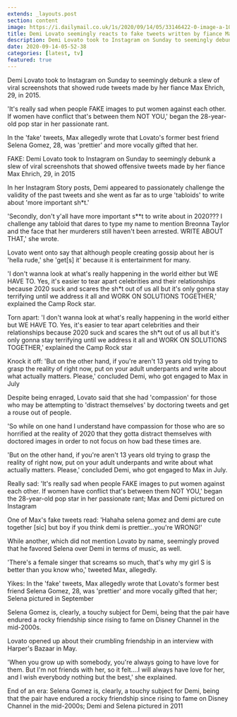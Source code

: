 ```yaml
---
extends: _layouts.post
section: content
image: https://i.dailymail.co.uk/1s/2020/09/14/05/33146422-0-image-a-104_1600056896110.jpg 
title: Demi Lovato seemingly reacts to fake tweets written by fiance Max Ehrich about Selena Gomez 
description: Demi Lovato took to Instagram on Sunday to seemingly debunk a slew of viral screenshots that showed offensive tweets  made by her fiance Max Ehrich, 29, in 2015.  
date: 2020-09-14-05-52-38 
categories: [latest, tv] 
featured: true 
--- 
```

Demi Lovato took to Instagram on Sunday to seemingly debunk a slew of viral screenshots that showed rude tweets made by her fiance Max Ehrich, 29, in 2015. 

'It's really sad when people FAKE images to put women against each other. If women have conflict that's between them NOT YOU,' began the 28-year-old pop star in her passionate rant.  

In the 'fake' tweets, Max allegedly wrote that Lovato's former best friend Selena Gomez, 28, was 'prettier' and more vocally gifted that her.

FAKE: Demi Lovato took to Instagram on Sunday to seemingly debunk a slew of viral screenshots that showed offensive tweets made by her fiance Max Ehrich, 29, in 2015

In her Instagram Story posts, Demi appeared to passionately challenge the validity of the past tweets and she went as far as to urge 'tabloids' to write about 'more important sh*t.'

'Secondly, don't y'all have more important s**t to write about in 2020??? I challenge any tabloid that dares to type my name to mention Breonna Taylor and the face that her murderers still haven't been arrested. WRITE ABOUT THAT,' she wrote. 

Lovato went onto say that although people creating gossip about her is 'hella rude,' she 'get[s] it' because it is entertainment for many.

'I don't wanna look at what's really happening in the world either but WE HAVE TO. Yes, it's easier to tear apart celebrities and their relationships because 2020 suck and scares the sh*t out of us all but it's only gonna stay terrifying until we address it all and WORK ON SOLUTIONS TOGETHER,' explained the Camp Rock star.   

Torn apart: 'I don't wanna look at what's really happening in the world either but WE HAVE TO. Yes, it's easier to tear apart celebrities and their relationships because 2020 suck and scares the sh*t out of us all but it's only gonna stay terrifying until we address it all and WORK ON SOLUTIONS TOGETHER,' explained the Camp Rock star

Knock it off: 'But on the other hand, if you're aren't 13 years old trying to grasp the reality of right now, put on your adult underpants and write about what actually matters. Please,' concluded Demi, who got engaged to Max in July

Despite being enraged, Lovato said that she had 'compassion' for those who may be attempting to 'distract themselves' by doctoring tweets and get a rouse out of people.

'So while on one hand I understand have compassion for those who are so horrified at the reality of 2020 that they gotta distract themselves with doctored images in order to not focus on how bad these times are.

'But on the other hand, if you're aren't 13 years old trying to grasp the reality of right now, put on your adult underpants and write about what actually matters. Please,' concluded Demi, who got engaged to Max in July.

Really sad: 'It's really sad when people FAKE images to put women against each other. If women have conflict that's between them NOT YOU,' began the 28-year-old pop star in her passionate rant; Max and Demi pictured on Instagram

One of Max's fake tweets read: 'Hahaha selena gomez and demi are cute together [sic] but boy if you think demi is prettier…you're WRONG!'

While another, which did not mention Lovato by name, seemingly proved that he favored Selena over Demi in terms of music, as well.

'There's a female singer that screams so much, that's why my girl S is better than you know who,' tweeted Max, allegedly.

Yikes: In the 'fake' tweets, Max allegedly wrote that Lovato's former best friend Selena Gomez, 28, was 'prettier' and more vocally gifted that her; Selena pictured in September

Selena Gomez is, clearly, a touchy subject for Demi, being that the pair have endured a rocky friendship since rising to fame on Disney Channel in the mid-2000s.

Lovato opened up about their crumbling friendship in an interview with Harper's Bazaar in May.

'When you grow up with somebody, you're always going to have love for them. But I'm not friends with her, so it felt….I will always have love for her, and I wish everybody nothing but the best,' she explained.

End of an era: Selena Gomez is, clearly, a touchy subject for Demi, being that the pair have endured a rocky friendship since rising to fame on Disney Channel in the mid-2000s; Demi and Selena pictured in 2011

